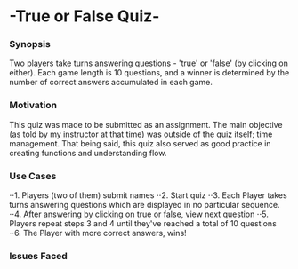 -True or False Quiz-
======

### Synopsis


Two players take turns answering questions - 'true' or 'false' (by clicking on either). Each game length is 10 questions, and a winner is determined by the number of correct answers accumulated in each game.


### Motivation

This quiz was made to be submitted as an assignment. The main objective (as told by my instructor at that time) was outside of the quiz itself; time management. That being said, this quiz also served as good practice in creating functions and understanding flow.


### Use Cases

⋅⋅1. Players (two of them) submit names
⋅⋅2. Start quiz
⋅⋅3. Each Player takes turns answering questions which are displayed in no particular sequence.
⋅⋅4. After answering by clicking on true or false, view next question
⋅⋅5. Players repeat steps 3 and 4 until they've reached a total of 10 questions
⋅⋅6. The Player with more correct answers, wins!


### Issues Faced
